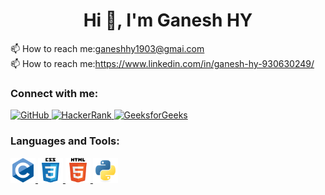 <h1 align="center">Hi 👋, I'm Ganesh HY</h1>



📫 How to reach me:ganeshhy1903@gmai.com<br>
📫 How to reach me:https://www.linkedin.com/in/ganesh-hy-930630249/
<h3 align="left">Connect with me:</h3>

<!-- GitHub Icon -->
<a href="https://github.com/YourGitHubUsername" target="_blank" rel="noopener noreferrer">
    <img src="https://id.images.search.yahoo.com/images/view;_ylt=AwrKBZtem1BmluMgLQfNQwx.;_ylu=c2VjA3NyBHNsawNpbWcEb2lkA2ZkZmM0ZTY5MDRjYmU4MTlmNzNiMjEwOTRlNTUxMTc1BGdwb3MDMQRpdANiaW5n?back=https%3A%2F%2Fid.images.search.yahoo.com%2Fsearch%2Fimages%3Fp%3Dgithub%2Blogo%26fr%3Dmcafee%26tab%3Dorganic%26ri%3D1&w=474&h=266&imgurl=logos-world.net%2Fwp-content%2Fuploads%2F2020%2F11%2FGitHub-Logo.png&rurl=https%3A%2F%2Flogos-world.net%2Fgithub-logo%2F&size=27.4KB&p=github+logo&oid=fdfc4e6904cbe819f73b21094e551175&fr2=&fr=mcafee&tt=GitHub+Logo%2C+symbol%2C+meaning%2C+history%2C+PNG%2C+brand&b=0&ni=21&no=1&ts=&tab=organic&sigr=RW4lFKxB212s&sigb=UhPg492YajP0&sigi=UIXhi0bJ96Yj&sigt=6qzWWtcqyUJ1&.crumb=51ReVJcBAF/&fr=mcafee" alt="GitHub" width="50" height="50">
</a>

<!-- HackerRank Icon -->
<a href="https://www.hackerrank.com/profile/ganeshhy1903" target="_blank" rel="noopener noreferrer">
    <img src="https://upload.wikimedia.org/wikipedia/commons/6/65/HackerRank_logo.png" alt="HackerRank" width="50" height="50">
</a>

<!-- GeeksforGeeks Icon -->
<a href="https://www.geeksforgeeks.org/user/ganeshhg77w/" target="_blank" rel="noopener noreferrer">
    <img src="https://media.geeksforgeeks.org/wp-content/cdn-uploads/gfg_200X200-min.png" alt="GeeksforGeeks" width="50" height="50">
</a>


<p align="left">
</p>

<h3 align="left">Languages and Tools:</h3>
<p align="left"> <a href="https://www.cprogramming.com/" target="_blank" rel="noreferrer"> <img src="https://raw.githubusercontent.com/devicons/devicon/master/icons/c/c-original.svg" alt="c" width="40" height="40"/> </a> <a href="https://www.w3schools.com/css/" target="_blank" rel="noreferrer"> <img src="https://raw.githubusercontent.com/devicons/devicon/master/icons/css3/css3-original-wordmark.svg" alt="css3" width="40" height="40"/> </a> <a href="https://www.w3.org/html/" target="_blank" rel="noreferrer"> <img src="https://raw.githubusercontent.com/devicons/devicon/master/icons/html5/html5-original-wordmark.svg" alt="html5" width="40" height="40"/> </a> <a href="https://www.python.org" target="_blank" rel="noreferrer"> <img src="https://raw.githubusercontent.com/devicons/devicon/master/icons/python/python-original.svg" alt="python" width="40" height="40"/> </a> </p>
